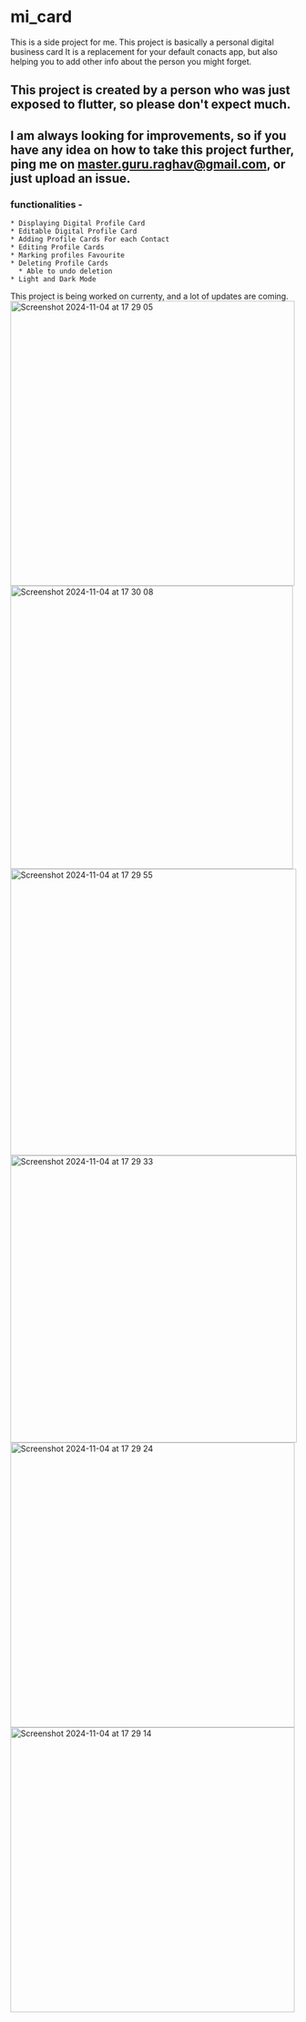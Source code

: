 # mi_card

This is a side project for me. 
This project is basically a personal digital business card
It is a replacement for your default conacts app, but also helping you to add other info about the person you might forget.

## This project is created by a person who was just exposed to flutter, so please don't expect much.


## I am always looking for improvements, so if you have any idea on how to take this project further, ping me on master.guru.raghav@gmail.com, or just upload an issue.

### functionalities - 
    * Displaying Digital Profile Card
    * Editable Digital Profile Card
    * Adding Profile Cards For each Contact
    * Editing Profile Cards
    * Marking profiles Favourite
    * Deleting Profile Cards
      * Able to undo deletion
    * Light and Dark Mode

This project is being worked on currenty, and a lot of updates are coming.
<img width="499" alt="Screenshot 2024-11-04 at 17 29 05" src="https://github.com/user-attachments/assets/9604bb9b-200b-400e-81d1-b62885ee6f9f">
<img width="496" alt="Screenshot 2024-11-04 at 17 30 08" src="https://github.com/user-attachments/assets/faaa1c1b-d8e8-4f11-8ac3-35ee39fa2ea8">
<img width="502" alt="Screenshot 2024-11-04 at 17 29 55" src="https://github.com/user-attachments/assets/14158058-0933-48d2-831e-32b6b681a66b">
<img width="503" alt="Screenshot 2024-11-04 at 17 29 33" src="https://github.com/user-attachments/assets/d3bcf0b3-9f66-4c20-b2f2-fed7ab155412">
<img width="499" alt="Screenshot 2024-11-04 at 17 29 24" src="https://github.com/user-attachments/assets/d2a56867-7100-48d5-93bb-5b48bbcb4991">
<img width="499" alt="Screenshot 2024-11-04 at 17 29 14" src="https://github.com/user-attachments/assets/855d4364-2bb0-46ff-9a58-2d7f6af77150">
